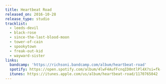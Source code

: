 ```yaml
---
title: Heartbeat Road
released_on: 2016-10-28
release_type: studio
tracklist:
  - leeds-devil
  - black-rose
  - since-the-last-blood-moon
  - tower-of-cain
  - spookytown
  - freak-out-kid
  - wayward-sister
links:
  bandcamp: 'https://richsoni.bandcamp.com/album/heartbeat-road'
  spotify: https://open.spotify.com/album/4lwF4AufFcnqID0ntlPl4X?si=fk-4IghlRx2Zf_xlbTUaNg
  itunes: https://itunes.apple.com/us/album/heartbeat-road/1170765042
---
```

